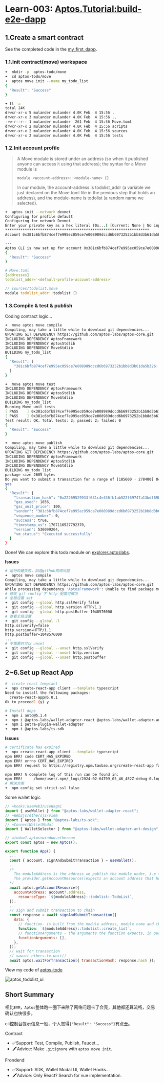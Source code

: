 # Learn-003: [Aptos.Tutorial:build-e2e-dapp](https://aptos.dev/tutorials/build-e2e-dapp/e2e-dapp-index)

## 1.Create a smart contract

See the completed code in the [my_first_dapp](https://github.com/aptos-labs/aptos-core/tree/main/aptos-move/move-examples/my_first_dapp).

### 1.1.Init contract(move) workspace

```bash
➜  mkdir -p  aptos-todo/move
➜  cd aptos-todo/move
➜  aptos move init --name my_todo_list
{
  "Result": "Success"
}

➜ ll -a
total 24K
drwxr-xr-x 5 mulander mulander 4.0K Feb  4 15:56 .
drwxr-xr-x 3 mulander mulander 4.0K Feb  4 15:56 ..
-rw-r--r-- 1 mulander mulander  261 Feb  4 15:56 Move.toml
drwxr-xr-x 2 mulander mulander 4.0K Feb  4 15:56 scripts
drwxr-xr-x 2 mulander mulander 4.0K Feb  4 15:56 sources
drwxr-xr-x 2 mulander mulander 4.0K Feb  4 15:56 tests
```

### 1.2.Init account profile

> A Move module is stored under an address (so when it published anyone can access it using that address); the syntax for a Move module is
>```rust
>module <account-address>::<module-name> {}
>```
>In our module, the account-address is todolist_addr (a variable we just declared on the Move.toml file in the previous step that holds an address), and the module-name is todolist (a random name we selected).

```bash
➜  aptos init --network devnet
Configuring for profile default
Configuring for network Devnet
Enter your private key as a hex literal (0x...) [Current: None | No input: Generate new key (or keep one if present)]
******************************************************************
Account 0x381c6bfb874cef7e995ec059ce7e008989dccd6b6973252b1bb8d3b61da5b326 has been already found onchain

---
Aptos CLI is now set up for account 0x381c6bfb874cef7e995ec059ce7e008989dccd6b6973252b1bb8d3b61da5b326 as profile default!  Run `aptos --help` for more information about commands
{
  "Result": "Success"
}
```

```yaml
# Move.toml
[addresses]
todolist_addr='<default-profile-account-address>'
```

```rust
// sources/todolist.move
module todolist_addr::todolist {}
```

### 1.3.Compile & test & publish

Coding contract logic...

```bash
➜  move aptos move compile
Compiling, may take a little while to download git dependencies...
UPDATING GIT DEPENDENCY https://github.com/aptos-labs/aptos-core.git
INCLUDING DEPENDENCY AptosFramework
INCLUDING DEPENDENCY AptosStdlib
INCLUDING DEPENDENCY MoveStdlib
BUILDING my_todo_list
{
  "Result": [
    "381c6bfb874cef7e995ec059ce7e008989dccd6b6973252b1bb8d3b61da5b326::todolist"
  ]
}

➜  move aptos move test   
INCLUDING DEPENDENCY AptosFramework
INCLUDING DEPENDENCY AptosStdlib
INCLUDING DEPENDENCY MoveStdlib
BUILDING my_todo_list
Running Move unit tests
[ PASS    ] 0x381c6bfb874cef7e995ec059ce7e008989dccd6b6973252b1bb8d3b61da5b326::todolist::account_can_not_update_task
[ PASS    ] 0x381c6bfb874cef7e995ec059ce7e008989dccd6b6973252b1bb8d3b61da5b326::todolist::test_flow
Test result: OK. Total tests: 2; passed: 2; failed: 0
{
  "Result": "Success"
}

➜  move aptos move publish
Compiling, may take a little while to download git dependencies...
UPDATING GIT DEPENDENCY https://github.com/aptos-labs/aptos-core.git
INCLUDING DEPENDENCY AptosFramework
INCLUDING DEPENDENCY AptosStdlib
INCLUDING DEPENDENCY MoveStdlib
BUILDING my_todo_list
package size 2685 bytes
Do you want to submit a transaction for a range of [185600 - 278400] Octas at a gas unit price of 100 Octas? [yes/no] >
yes
{
  "Result": {
    "transaction_hash": "0x22269529933f631c4e436fb1ab522f69747a13bdf69b05b3fc60556085147798",
    "gas_used": 1856,
    "gas_unit_price": 100,
    "sender": "381c6bfb874cef7e995ec059ce7e008989dccd6b6973252b1bb8d3b61da5b326",
    "sequence_number": 0,
    "success": true,
    "timestamp_us": 1707116527792370,
    "version": 536099204,
    "vm_status": "Executed successfully"
  }
}
```

Done! We can explore this todo module on [explorer.aptoslabs](https://explorer.aptoslabs.com/account/0x381c6bfb874cef7e995ec059ce7e008989dccd6b6973252b1bb8d3b61da5b326/modules/code/todolist?network=devnet).

**Issues**

```bash
# 运行构建失败，如遇github网络问题
➜  aptos move compile
Compiling, may take a little while to download git dependencies...
UPDATING GIT DEPENDENCY https://github.com/aptos-labs/aptos-core.git
While processing dependency 'AptosFramework': Unable to find package manifest for 'AptosFramework'
# 修改`git config`下`http`配置可解决
# 全局设置 set
➜  git config --global http.sslVerify false
➜  git config --global http.version HTTP/1.1
➜  git config --global http.postBuffer 1048576000
# 查看全局设置
➜  git config --global -l
http.sslverify=false
http.version=HTTP/1.1
http.postbuffer=1048576000
...
# 不需要时可以 unset
➜  git config --global --unset http.sslVerify
➜  git config --global --unset http.version
➜  git config --global --unset http.postbuffer
```

## 2~6.Set up React App

```bash
#  create react templaet
➜  npx create-react-app client --template typescript
Need to install the following packages:
  create-react-app@5.0.1
Ok to proceed? (y) y

# Install deps
➜  npm i antd@5.1.4  
➜  npm i @aptos-labs/wallet-adapter-react @aptos-labs/wallet-adapter-ant-design 
➜  npm i petra-plugin-wallet-adapter
➜  npm i @aptos-labs/ts-sdk
```

**Issues**

```bash
# certificate has expired
➜  npx create-react-app client --template typescript
npm ERR! code CERT_HAS_EXPIRED
npm ERR! errno CERT_HAS_EXPIRED
npm ERR! request to https://registry.npm.taobao.org/create-react-app failed, reason: certificate has expired

npm ERR! A complete log of this run can be found in:
npm ERR!     /home/user/.npm/_logs/2024-02-04T09_05_46_452Z-debug-0.log
# 解决方案
➜  npm config set strict-ssl false
```

Some wallet logic

```js
// ≈hooks:useWeb3/useWagmi
import { useWallet } from "@aptos-labs/wallet-adapter-react";
// ≈Web3js/ethersjs/viem
import { Aptos } from "@aptos-labs/ts-sdk";
// ≈ConnectWalletModal
import { WalletSelector } from "@aptos-labs/wallet-adapter-ant-design";

// window?.aptos≈window.ethereum
export const aptos = new Aptos();

export function App() {
  ...
  const { account, signAndSubmitTransaction } = useWallet();
  ...
  /*
    The moduleAddress is the address we publish the module under, i.e the account address you have in your Move.toml file (myaddr).
    The provider.getAccountResource()expects an account address that holds the resource we are looking for and a string representation of an on-chain Move struct type.
  */
  await aptos.getAccountResource({
    accountAddress: account?.address,
      resourceType: `${moduleAddress}::todolist::TodoList`,
  });
  ...
  // sign and submit transaction to chain
  const response = await signAndSubmitTransaction({
    data: {
      // function- is built from the module address, module name and the function name.
      function: `${moduleAddress}::todolist::create_list`,
      // functionArguments - the arguments the function expects, in our case it doesn’t expect any arguments.
      functionArguments: [],
    },
  });
  // wait for transaction
  // ≈await ethers.tx.wait()
  await aptos.waitForTransaction({ transactionHash: response.hash });
```

View my code of [aptos-todo](../codes/aptos-todo/)

![aptos_todolist_ui](../assets/aptos_todolist_ui.png)

## Short Summary

相比`EVM`，`Aptos`整体跑一圈下来除了网络问题卡了会壳，其他都还算流畅，交易确认也快很多。

cli控制台提示信息一般，个人觉得`{"Result": "Success"}`有点丑。

Contract
- ✅Support: Test, Compile, Publish, Faucet...
- 🖍️Advice: Make `.gitignore` with `aptos move init`.

Frondend
- ✅Support: SDK, Wallet Modal UI, Wallet Hooks...
- 🖍️Advice: Only React? Search for vue implementation.
